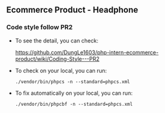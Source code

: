 
## Ecommerce Product - Headphone

### Code style follow PR2
- To see the detail, you can check:

    https://github.com/DungLe1603/php-intern-ecommerce-product/wiki/Coding-Style---PR2
   
- To check on your local, you can run:
    ```
    ./vendor/bin/phpcs -n --standard=phpcs.xml
    ```
   
- To fix automatically on your local, you can run:
    ```
    ./vendor/bin/phpcbf -n --standard=phpcs.xml
    ```
    
